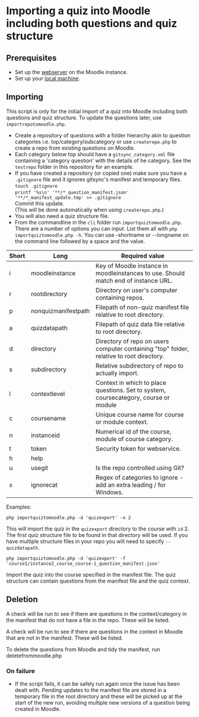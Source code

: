 # Importing a quiz into Moodle including both questions and quiz structure

## Prerequisites
- Set up the [webserver](webservicesetup.md) on the Moodle instance.
- Set up your [local machine](localsetup.md).

## Importing
This script is only for the initial import of a quiz into Moodle including both questions and quiz structure. To update the questions later, use `importrepotomoodle.php`.
- Create a repository of questions with a folder hierarchy akin to question categories i.e. top/category/subcategory or use `createrepo.php` to create a repo from existing questions on Moodle.
- Each category below top should have a `gitsync_category.xml` file containing a 'category question' with the details of he category. See the `testrepo` folder in this repository for an example.
- If you have created a repository (or copied one) make sure you have a `.gitignore` file and it ignores gitsync's manifest and temporary files.  
`touch .gitignore`  
`printf '%s\n' '**/*_question_manifest.json' '**/*_manifest_update.tmp' >> .gitignore`  
Commit this update.  
(This will be done automatically when using `createrepo.php`.)
- You will also need a quiz structure file.
- From the commandline in the `cli` folder run `importquiztomoodle.php`. There are a number of options you can input. List them all with `php importquiztomoodle.php -h`. You can use -shortname or --longname on the command line followed by a space and the value.

|Short|Long|Required value|
|-|-|-|
|i|moodleinstance|Key of Moodle instance in  moodleinstances to use. Should match end of instance URL.|
|r|rootdirectory|Directory on user's computer containing repos.|
|p|nonquizmanifestpath|Filepath of non-quiz manifest file relative to root directory.|
|a|quizdatapath|Filepath of quiz data file relative to root directory.
|d|directory|Directory of repo on users computer containing "top" folder, relative to root directory.|
|s|subdirectory|Relative subdirectory of repo to actually import.|
|l|contextlevel|Context in which to place questions. Set to system, coursecategory, course or module
|c|coursename|Unique course name for course or module context.
|n|instanceid|Numerical id of the course, module of course category.
|t|token|Security token for webservice.
|h|help|
|u|usegit|Is the repo controlled using Git?
|x|ignorecat|Regex of categories to ignore - add an extra leading / for Windows.

Examples:

`php importquiztomoodle.php -d 'quizexport' -n 2`

This will import the quiz in the `quizexport` directory to the course with `id` 2. The first quiz structure file to be found in that directory will be used. If you have multiple structure files in your repo you will need to specify `--quizdatapath`.

`php importquiztomoodle.php -d 'quizexport' -f 'course1/instance2_course_course-1_question_manifest.json'`

Import the quiz into the course specified in the manifest file. The quiz structure can contain questions from the manifest file and the quiz context.

## Deletion

A check will be run to see if there are questions in the context/category in the manifest that do not have a file in the repo. These will be listed.

A check will be run to see if there are questions in the context in Moodle that are not in the manifest. These will be listed.

To delete the questions from Moodle and tidy the manifest, run deletefrommoodle.php

### On failure
- If the script fails, it can be safely run again once the issue has been dealt with. Pending updates to the manifest file are stored in a temporary file in the root directory and these will be picked up at the start of the new run, avoiding multiple new versions of a question being created in Moodle.
